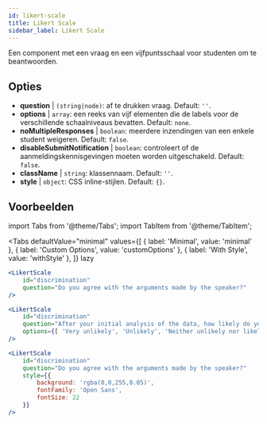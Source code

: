 ```yaml
---
id: likert-scale
title: Likert Scale
sidebar_label: Likert Scale
---
```


Een component met een vraag en een vijfpuntsschaal voor studenten om te beantwoorden.

## Opties

* __question__ | `(string|node)`: af te drukken vraag. Default: `''`.
* __options__ | `array`: een reeks van vijf elementen die de labels voor de verschillende schaalniveaus bevatten. Default: `none`.
* __noMultipleResponses__ | `boolean`: meerdere inzendingen van een enkele student weigeren. Default: `false`.
* __disableSubmitNotification__ | `boolean`: controleert of de aanmeldingskennisgevingen moeten worden uitgeschakeld. Default: `false`.
* __className__ | `string`: klassennaam. Default: `''`.
* __style__ | `object`: CSS inline-stijlen. Default: `{}`.


## Voorbeelden

import Tabs from '@theme/Tabs';
import TabItem from '@theme/TabItem';

<Tabs
    defaultValue="minimal"
    values={[
        { label: 'Minimal', value: 'minimal' },
        { label: 'Custom Options', value: 'customOptions' },
        { label: 'With Style', value: 'withStyle' },
    ]}
    lazy
>

<TabItem value="minimal">

```jsx live
<LikertScale 
    id="discrimination" 
    question="Do you agree with the arguments made by the speaker?" 
/>
```
</TabItem>

<TabItem value="customOptions">

```jsx live
<LikertScale 
    id="discrimination" 
    question="After your initial analysis of the data, how likely do you think it is that players are discriminated against by soccer referees because of their skin tone?" 
    options={[ 'Very unlikely', 'Unlikely', 'Neither unlikely nor likely', 'Likely', 'Very Likely']}
/>
```
</TabItem>

<TabItem value="withStyle">

```jsx live
<LikertScale 
    id="discrimination" 
    question="Do you agree with the arguments made by the speaker?" 
    style={{ 
        background: 'rgba(0,0,255,0.05)', 
        fontFamily: 'Open Sans', 
        fontSize: 22 
    }}
/>
```

</TabItem>

</Tabs>
